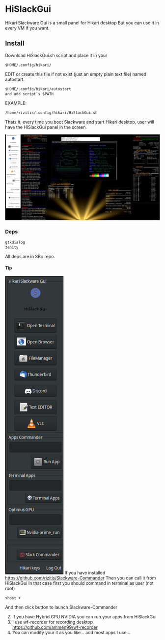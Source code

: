# HiSlackGui
Hikari Slackware Gui is a small panel for Hikari desktop
But you can use it in every VM if you want. 

## Install
Download HiSlackGui.sh script and place it in your
```
$HOME/.config/hikari/
```
EDIT  or create this file if not exist (just an empty plain text file) named autostart.
```
$HOME/.config/hikari/autostart
and add script`s $PATH
```
EXAMPLE:
```
/home/rizitis/.config/hikari/HiSlackGui.sh
```

Thats it, every time you boot Slackware and start Hikari desktop, user will have the HiSlackGui panel in the screen.



![HiSlackGui](https://github.com/rizitis/HiSlackGui/raw/main/hikari-slackware.png)

### Deps
```
gtkdialog
zenity
```
All deps are in SBo repo.

#### Tip
![HiSlackGui](https://github.com/rizitis/HiSlackGui/raw/main/Hikari%20Slackware%20Gui.png)
If you have installed https://github.com/rizitis/Slackware-Commander
Then you can call it from HiSlackGui
In that case first you should command in terminal as user (not root)
```
xhost +
```
And then click button to launch Slackware-Commander


2) If you have Hybrid GPU NVIDIA you can run your apps from HiSlackGui
3) I use wf-recorder for recording desktop https://github.com/ammen99/wf-recorder
4) You can modify your it as you like... add most apps I use... 
